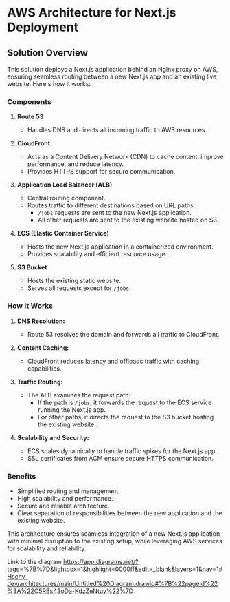 # AWS Architecture for Next.js Deployment

## Solution Overview

This solution deploys a Next.js application behind an Nginx proxy on AWS, ensuring seamless routing between a new Next.js app and an existing live website. Here's how it works:

### Components

1. **Route 53**
   - Handles DNS and directs all incoming traffic to AWS resources.

2. **CloudFront**
   - Acts as a Content Delivery Network (CDN) to cache content, improve performance, and reduce latency.
   - Provides HTTPS support for secure communication.

3. **Application Load Balancer (ALB)**
   - Central routing component.
   - Routes traffic to different destinations based on URL paths:
     - `/jobs` requests are sent to the new Next.js application.
     - All other requests are sent to the existing website hosted on S3.

4. **ECS (Elastic Container Service)**
   - Hosts the new Next.js application in a containerized environment.
   - Provides scalability and efficient resource usage.

5. **S3 Bucket**
   - Hosts the existing static website.
   - Serves all requests except for `/jobs`.

### How It Works

1. **DNS Resolution:**
   - Route 53 resolves the domain and forwards all traffic to CloudFront.

2. **Content Caching:**
   - CloudFront reduces latency and offloads traffic with caching capabilities.

3. **Traffic Routing:**
   - The ALB examines the request path:
     - If the path is `/jobs`, it forwards the request to the ECS service running the Next.js app.
     - For other paths, it directs the request to the S3 bucket hosting the existing website.

4. **Scalability and Security:**
   - ECS scales dynamically to handle traffic spikes for the Next.js app.
   - SSL certificates from ACM ensure secure HTTPS communication.

### Benefits
- Simplified routing and management.
- High scalability and performance.
- Secure and reliable architecture.
- Clear separation of responsibilities between the new application and the existing website.

This architecture ensures seamless integration of a new Next.js application with minimal disruption to the existing setup, while leveraging AWS services for scalability and reliability.

Link to the diagram
https://app.diagrams.net/?tags=%7B%7D&lightbox=1&highlight=0000ff&edit=_blank&layers=1&nav=1#Hschy-dev/architectures/main/Untitled%20Diagram.drawio#%7B%22pageId%22%3A%22C5RBs43oDa-KdzZeNtuy%22%7D 
